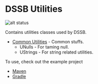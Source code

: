 # DSSB Utilities

![alt status](https://travis-ci.org/DSSB/dssb-utils.svg?branch=master)

Contains utilities classes used by DSSB.

* [Common Utilities](https://github.com/DSSB/dssb-utils/tree/master/dssb-utils-common) - Common stuffs.
  * UNulls   - For taming null.
  * UStrings - For string related utilities.

To use, check out the example project
* [Maven](https://github.com/DSSB/UseDssbUtilsMaven)
* [Gradle](https://github.com/DSSB/UseDssbUtilsGradle)
